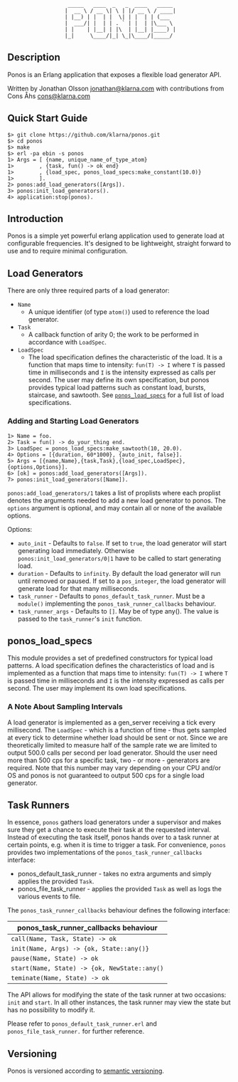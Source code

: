                        _____   ____  _   _  ____   _____
                      |  __ \ / __ \| \ | |/ __ \ / ____|
                      | |__) | |  | |  \| | |  | | (___
                      |  ___/| |  | | . ` | |  | |\___ \
                      | |    | |__| | |\  | |__| |____) |
                      |_|     \____/|_| \_|\____/|_____/

## Description

Ponos is an Erlang application that exposes a flexible load generator
API.

Written by Jonathan Olsson <jonathan@klarna.com> with contributions from
Cons Åhs <cons@klarna.com>

## Quick Start Guide

    $> git clone https://github.com/klarna/ponos.git
    $> cd ponos
    $> make
    $> erl -pa ebin -s ponos
    1> Args = [ {name, unique_name_of_type_atom}
    1>        , {task, fun() -> ok end}
    1>        , {load_spec, ponos_load_specs:make_constant(10.0)}
    1>        ].
    2> ponos:add_load_generators([Args]).
    3> ponos:init_load_generators().
    4> application:stop(ponos).


## Introduction

Ponos is a simple yet powerful erlang application used to generate load
at configurable frequencies. It's designed to be lightweight, straight
forward to use and to require minimal configuration.

## Load Generators

There are only three required parts of a load generator:

* `Name`
    * A unique identifier (of type `atom()`) used to reference the load
      generator.
* `Task`
    * A callback function of arity 0; the work to be performed in
      accordance with `LoadSpec`.
* `LoadSpec`
    * The load specification defines the characteristic of the load. It
      is a function that maps time to intensity: `fun(T) -> I` where `T`
      is passed time in milliseconds and `I` is the intensity expressed
      as calls per second. The user may define its own specification,
      but ponos provides typical load patterns such as constant load,
      bursts, staircase, and sawtooth. See
      [`ponos_load_specs`](#ponos_load_specs) for a full list of load
      specifications.

### Adding and Starting Load Generators

    1> Name = foo.
    2> Task = fun() -> do_your_thing end.
    3> LoadSpec = ponos_load_specs:make_sawtooth(10, 20.0).
    4> Options = [{duration, 60*1000}, {auto_init, false}].
    5> Args = [{name,Name},{task,Task},{load_spec,LoadSpec},{options,Options}].
    6> [ok] = ponos:add_load_generators([Args]).
    7> ponos:init_load_generators([Name]).

`ponos:add_load_generators/1` takes a list of proplists where each
proplist denotes the arguments needed to add a new load generator to
ponos. The `options` argument is optional, and may contain all or none
of the available options.

Options:

* `auto_init` - Defaults to `false`. If set to `true`, the load
  generator will start generating load immediately. Otherwise
  `ponos:init_load_generators/0|1` have to be called to start generating
  load.
* `duration` - Defaults to `infinity`. By default the load generator
  will run until removed or paused. If set to a `pos_integer`, the load
  generator will generate load for that many milliseconds.
* `task_runner` - Defaults to `ponos_default_task_runner`. Must be a
  `module()` implementing the `ponos_task_runner_callbacks` behaviour.
* `task_runner_args` - Defaults to `[]`. May be of type any(). The value
  is passed to the `task_runner`'s `init` function.

## <a name="ponos_load_specs"></a> ponos_load_specs

This module provides a set of predefined constructors for typical load
patterns. A load specification defines the characteristics of load and
is implemented as a function that maps time to intensity: `fun(T) -> I`
where `T` is passed time in milliseconds and `I` is the intensity
expressed as calls per second. The user may implement its own load
specifications.


### A Note About Sampling Intervals

A load generator is implemented as a gen_server receiving a tick every
millisecond. The `LoadSpec` - which is a function of time - thus gets
sampled at every tick to determine whether load should be sent or
not. Since we are theoretically limited to measure half of the sample
rate we are limited to output 500.0 calls per second per load
generator. Should the user need more than 500 cps for a specific task,
two - or more - generators are required. Note that this number may vary
depending on your CPU and/or OS and ponos is not guaranteed to output
500 cps for a single load generator.

## Task Runners

In essence, `ponos` gathers load generators under a supervisor and
makes sure they get a chance to execute their task at the requested
interval. Instead of executing the task itself, ponos hands over to a
task runner at certain points, e.g. when it is time to trigger a
task. For convenience, `ponos` provides two implementations of the
`ponos_task_runner_callbacks` interface:

* ponos_default_task_runner - takes no extra arguments and simply
  applies the provided `Task`.
* ponos_file_task_runner - applies the provided `Task` as well as logs
  the various events to file.

The `ponos_task_runner_callbacks` behaviour defines the following interface:

| ponos_task_runner_callbacks behaviour        |
| -------------------------------------------- |
| `call(Name, Task, State) -> ok`              |
| `init(Name, Args) -> {ok, State::any()}`     |
| `pause(Name, State) -> ok`                   |
| `start(Name, State) -> {ok, NewState::any()` |
| `teminate(Name, State) -> ok`                |

The API allows for modifying the state of the task runner at two
occasions: `init` and `start`. In all other instances, the task runner
may view the state but has no possibility to modify it.

Please refer to `ponos_default_task_runner.erl` and
`ponos_file_task_runner.` for further reference.

## Versioning

Ponos is versioned according to [semantic versioning](http://semver.org/).
